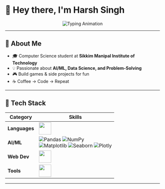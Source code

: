 # 👋 Hey there, I'm Harsh Singh  

<p align="center">
  <img src="https://readme-typing-svg.vercel.app/api?font=Fira+Code&weight=600&size=26&duration=4000&pause=1000&color=58A6FF&center=true&vCenter=true&width=600&lines=Machine+Learning+Enthusiast+🤖;Game+Development+Hobbyist+🎮;Passionate+Coder+💻;Always+Learning+%F0%9F%93%9A" alt="Typing Animation">
</p>

---

## 🌟 About Me
- 🎓 Computer Science student at **Sikkim Manipal Institute of Technology**  
- 💡 Passionate about **AI/ML, Data Science, and Problem-Solving**  
- 🎮 Build games & side projects for fun  
- ☕ Coffee → Code → Repeat  

---

## 🚀 Tech Stack  

<div align="center">

| **Category**  | **Skills** |
|--------------|------------|
| **Languages** | <img src="https://skillicons.dev/icons?i=py,java,cpp,cs" height="40"> |
| **AI/ML** | ![Pandas](https://img.shields.io/badge/Pandas-150458?logo=pandas&logoColor=white) ![NumPy](https://img.shields.io/badge/NumPy-013243?logo=numpy&logoColor=white) <br> ![Matplotlib](https://img.shields.io/badge/Matplotlib-11557C?logo=python&logoColor=white) ![Seaborn](https://img.shields.io/badge/Seaborn-2596BE?logo=python&logoColor=white) ![Plotly](https://img.shields.io/badge/Plotly-3F4F75?logo=plotly&logoColor=white) |
| **Web Dev** | <img src="https://skillicons.dev/icons?i=html,css,js,react" height="40"> |
| **Tools** | <img src="https://skillicons.dev/icons?i=git,linux,unity,vscode" height="40"> |

</div>

---

